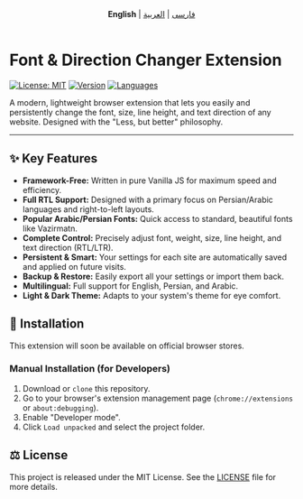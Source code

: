 <!-- Navigation -->
<div align="center">
  <b>English</b> | <a href="README.fa.md">فارسی</a> | <a href="README.ar.md">العربية</a>
</div>
<br>

# Font & Direction Changer Extension

[![License: MIT](https://img.shields.io/badge/License-MIT-blue.svg)](https://opensource.org/licenses/MIT)
[![Version](https://img.shields.io/badge/Version-1.0-brightgreen.svg)]()
[![Languages](https://img.shields.io/badge/Languages-FA%20%7C%20EN%20%7C%20AR-orange.svg)]()

A modern, lightweight browser extension that lets you easily and persistently change the font, size, line height, and text direction of any website. Designed with the "Less, but better" philosophy.

---

## ✨ Key Features

- **Framework-Free:** Written in pure Vanilla JS for maximum speed and efficiency.
- **Full RTL Support:** Designed with a primary focus on Persian/Arabic languages and right-to-left layouts.
- **Popular Arabic/Persian Fonts:** Quick access to standard, beautiful fonts like Vazirmatn.
- **Complete Control:** Precisely adjust font, weight, size, line height, and text direction (RTL/LTR).
- **Persistent & Smart:** Your settings for each site are automatically saved and applied on future visits.
- **Backup & Restore:** Easily export all your settings or import them back.
- **Multilingual:** Full support for English, Persian, and Arabic.
- **Light & Dark Theme:** Adapts to your system's theme for eye comfort.

## 🚀 Installation

This extension will soon be available on official browser stores.

### Manual Installation (for Developers)

1.  Download or `clone` this repository.
2.  Go to your browser's extension management page (`chrome://extensions` or `about:debugging`).
3.  Enable "Developer mode".
4.  Click `Load unpacked` and select the project folder.

## ⚖️ License

This project is released under the MIT License. See the [LICENSE](LICENSE) file for more details.

